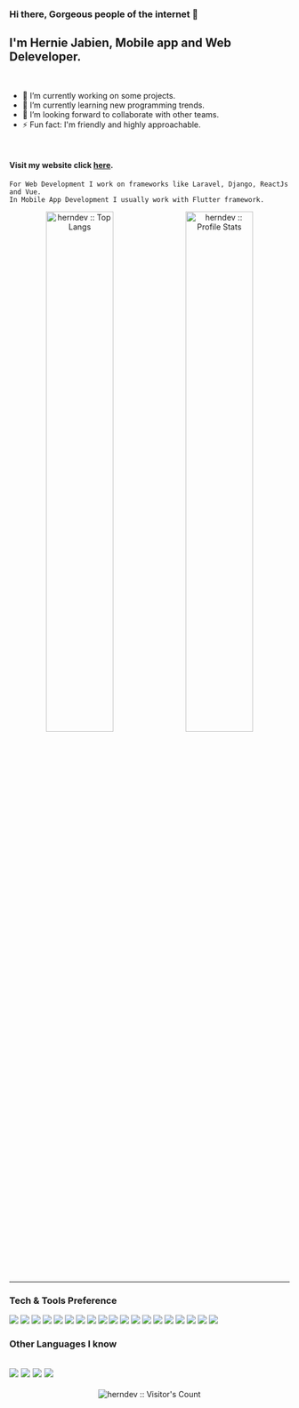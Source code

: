### Hi there, Gorgeous people of the internet 👋
## I'm Hernie Jabien, Mobile app and Web Deleveloper.

<!--
**herndev/herndev** is a ✨ _special_ ✨ repository because its `README.md` (this file) appears on your GitHub profile.

Here are some ideas to get you started:
-->

<br />

- 🔭 I’m currently working on some projects.
- 🌱 I’m currently learning new programming trends.
- 👯 I’m looking forward to collaborate with other teams.
- ⚡ Fun fact: I'm friendly and highly approachable.

<br />

#### Visit my website click [here](https://herniedev.codes).
```
For Web Development I work on frameworks like Laravel, Django, ReactJs and Vue.
In Mobile App Development I usually work with Flutter framework.
```

<p align="center">
    <img width="49%" src="https://github-readme-stats.vercel.app/api/top-langs/?username=herndev&langs_count=10&theme=merko&layout=compact" alt="herndev :: Top Langs" />
    <img width="49%" src="https://github-readme-stats.vercel.app/api?username=herndev&show_icons=true&theme=merko" alt="herndev :: Profile Stats" /> 
</p>

---
### Tech & Tools Preference

<img src = "https://img.shields.io/badge/-HTML5-E34F26?style=flat&logo=html5&logoColor=white"> <img src = "https://img.shields.io/badge/-CSS3-1572B6?style=flat&logo=css3&logoColor=white">
<img src="https://img.shields.io/badge/-Bootstrap-563D7C?style=flat&logo=bootstrap&logoColor=white">
<img src="https://img.shields.io/badge/-JavaScript-eed718?style=flat&logo=javascript&logoColor=ffffff">
<img src="https://img.shields.io/badge/-Sass-cc6699?style=flat&logo=sass&logoColor=ffffff">
<img src="https://img.shields.io/badge/-React-000000?style=flat&logo=react&logoColor=00c8ff">
<img src="https://img.shields.io/badge/-MongoDB-4DB33D?style=flat&logo=mongodb&logoColor=FFFFFF">
<img src="https://img.shields.io/badge/-MySQL-F29111?style=flat&logo=mysql&logoColor=FFFFFF">
<img src="https://img.shields.io/badge/-Express.js-787878?style=flat">
<img src="https://img.shields.io/badge/-Node.js-3C873A?style=flat&logo=Node.js&logoColor=white">
<img src="https://img.shields.io/badge/-Firebase-FFA611?style=flat&logo=firebase&logoColor=FFFFFF">
<img src="http://img.shields.io/badge/-Google%20Cloud%20Platform-4285F4?style=flat&logo=google%20cloud&logoColor=white">
<img src="https://img.shields.io/badge/-Progressive Web Apps-5A0FC8?style=flat">
<img src="http://img.shields.io/badge/-Git-F1502F?style=flat&logo=git&logoColor=FFFFFF">
<img src="http://img.shields.io/badge/-Github-000000?style=flat&logo=github&logoColor=FFFFFF">
<img src="http://img.shields.io/badge/-VS%20Code-007ACC?style=flat&logo=visual%20studio%20code&logoColor=white">
<img src="http://img.shields.io/badge/-Heroku-430098?style=flat&logo=heroku&logoColor=white">
<img src="https://img.shields.io/badge/-Flutter-blue">
<img src="https://img.shields.io/badge/-FileZilla-red">


### Other Languages I know
<img src="http://img.shields.io/badge/-Java-F89820?style=flat&logo=java&logoColor=white"> <img src="https://img.shields.io/badge/-C%20&%20C++-659ad2?style=flat&logo=c%2B%2B&logoColor=ffffff"> <img src="https://img.shields.io/badge/-Python-black?style=flat&logo=python&logoColor=white"> <img src="https://img.shields.io/badge/-Dart-blue"> 
---
<p align="center"><img src="https://profile-counter.glitch.me/{herndev}/count.svg" alt="herndev :: Visitor's Count" /></p>
